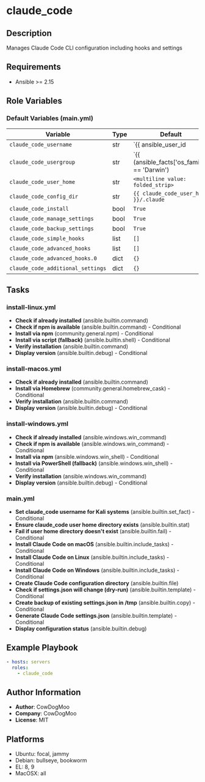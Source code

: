 <!-- DOCSIBLE START -->
# claude_code

## Description

Manages Claude Code CLI configuration including hooks and settings

## Requirements

- Ansible >= 2.15

## Role Variables

### Default Variables (main.yml)

| Variable | Type | Default | Description |
|----------|------|---------|-------------|
| `claude_code_username` | str | `{{ ansible_user_id | default(ansible_user) }}` | No description |
| `claude_code_usergroup` | str | `{{ (ansible_facts['os_family'] == 'Darwin') | ternary('staff', claude_code_username) }}` | No description |
| `claude_code_user_home` | str | `<multiline value: folded_strip>` | No description |
| `claude_code_config_dir` | str | `{{ claude_code_user_home }}/.claude` | No description |
| `claude_code_install` | bool | `True` | No description |
| `claude_code_manage_settings` | bool | `True` | No description |
| `claude_code_backup_settings` | bool | `True` | No description |
| `claude_code_simple_hooks` | list | `[]` | No description |
| `claude_code_advanced_hooks` | list | `[]` | No description |
| `claude_code_advanced_hooks.0` | dict | `{}` | No description |
| `claude_code_additional_settings` | dict | `{}` | No description |

## Tasks

### install-linux.yml

- **Check if already installed** (ansible.builtin.command)
- **Check if npm is available** (ansible.builtin.command) - Conditional
- **Install via npm** (community.general.npm) - Conditional
- **Install via script (fallback)** (ansible.builtin.shell) - Conditional
- **Verify installation** (ansible.builtin.command)
- **Display version** (ansible.builtin.debug) - Conditional

### install-macos.yml

- **Check if already installed** (ansible.builtin.command)
- **Install via Homebrew** (community.general.homebrew_cask) - Conditional
- **Verify installation** (ansible.builtin.command)
- **Display version** (ansible.builtin.debug) - Conditional

### install-windows.yml

- **Check if already installed** (ansible.windows.win_command)
- **Check if npm is available** (ansible.windows.win_command) - Conditional
- **Install via npm** (ansible.windows.win_shell) - Conditional
- **Install via PowerShell (fallback)** (ansible.windows.win_shell) - Conditional
- **Verify installation** (ansible.windows.win_command)
- **Display version** (ansible.builtin.debug) - Conditional

### main.yml

- **Set claude_code username for Kali systems** (ansible.builtin.set_fact) - Conditional
- **Ensure claude_code user home directory exists** (ansible.builtin.stat)
- **Fail if user home directory doesn't exist** (ansible.builtin.fail) - Conditional
- **Install Claude Code on macOS** (ansible.builtin.include_tasks) - Conditional
- **Install Claude Code on Linux** (ansible.builtin.include_tasks) - Conditional
- **Install Claude Code on Windows** (ansible.builtin.include_tasks) - Conditional
- **Create Claude Code configuration directory** (ansible.builtin.file)
- **Check if settings.json will change (dry-run)** (ansible.builtin.template) - Conditional
- **Create backup of existing settings.json in /tmp** (ansible.builtin.copy) - Conditional
- **Generate Claude Code settings.json** (ansible.builtin.template) - Conditional
- **Display configuration status** (ansible.builtin.debug)

## Example Playbook

```yaml
- hosts: servers
  roles:
    - claude_code
```

## Author Information

- **Author**: CowDogMoo
- **Company**: CowDogMoo
- **License**: MIT

## Platforms

- Ubuntu: focal, jammy
- Debian: bullseye, bookworm
- EL: 8, 9
- MacOSX: all
<!-- DOCSIBLE END -->
